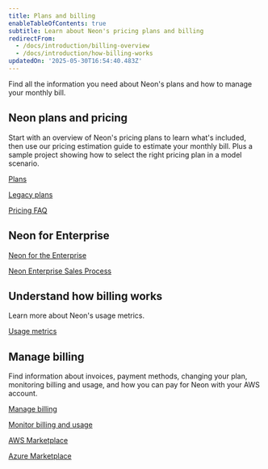 ```yaml
---
title: Plans and billing
enableTableOfContents: true
subtitle: Learn about Neon's pricing plans and billing
redirectFrom:
  - /docs/introduction/billing-overview
  - /docs/introduction/how-billing-works
updatedOn: '2025-05-30T16:54:40.483Z'
---
```


Find all the information you need about Neon's plans and how to manage your monthly bill.

## Neon plans and pricing

Start with an overview of Neon's pricing plans to learn what's included, then use our pricing estimation guide to estimate your monthly bill. Plus a sample project showing how to select the right pricing plan in a model scenario.

<DetailIconCards>

<a href="/docs/introduction/plans" description="Learn about Neon's pricing plans and what's included" icon="cards">Plans</a>

<a href="/docs/introduction/legacy-plans" description="A reference for Neon's legacy billing plans" icon="cli-cursor">Legacy plans</a>

<a href="/docs/introduction/pricing-faq" description="Answers to common questions about Neon’s pricing" icon="cli-cursor">Pricing FAQ</a>

</DetailIconCards>

## Neon for Enterprise

<DetailIconCards>

<a href="/enterprise" description="Find out how Enterprises are maximizing engineering efficiency with Neon" icon="handshake">Neon for the Enterprise</a>

<a href="/docs/introduction/enterprise-sales-process" description="Learn about Neon's Enterprise sales process and what to expect" icon="import">Neon Enterprise Sales Process</a>

</DetailIconCards>

## Understand how billing works

Learn more about Neon's usage metrics.

<DetailIconCards>

<a href="/docs/introduction/usage-metrics" description="Take a deep dive into the usage metrics behind plan allowances and extra usage" icon="metrics">Usage metrics</a>

</DetailIconCards>

## Manage billing

Find information about invoices, payment methods, changing your plan, monitoring billing and usage, and how you can pay for Neon with your AWS account.

<DetailIconCards>

<a href="/docs/introduction/manage-billing" description="View and manage your monthly bill and learn how to change your plan" icon="setup">Manage billing</a>

<a href="/docs/introduction/monitor-usage" description="Learn how to monitor billing and usage metrics in Neon" icon="setup">Monitor billing and usage</a>

<a href="/docs/introduction/billing-aws-marketplace" description="Find out how you can pay for Neon with your AWS Billing account" icon="aws">AWS Marketplace</a>

<a href="/docs/introduction/billing-azure-marketplace" description="Neon as an Azure Native Service with billing through Azure Marketplace" icon="aws">Azure Marketplace</a>

</DetailIconCards>
